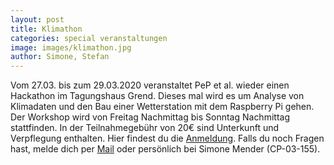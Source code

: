 ```yaml
---
layout: post
title: Klimathon
categories: special veranstaltungen
image: images/klimathon.jpg
author: Simone, Stefan 
---
```



Vom 27.03. bis zum 29.03.2020 veranstaltet PeP et al. wieder einen Hackathon im Tagungshaus Grend. Dieses mal wird es um Analyse von Klimadaten und den Bau einer Wetterstation mit dem Raspberry Pi gehen. Der Workshop wird von Freitag Nachmittag bis Sonntag Nachmittag stattfinden. In der Teilnahmegebühr von 20€ sind Unterkunft und Verpflegung enthalten. Hier findest du die [Anmeldung](https://registration.pep-dortmund.org/events/). Falls du noch Fragen hast,  melde dich per [Mail](mailto:workshop@pep-dortmund.org) oder persönlich bei Simone Mender (CP-03-155). 

